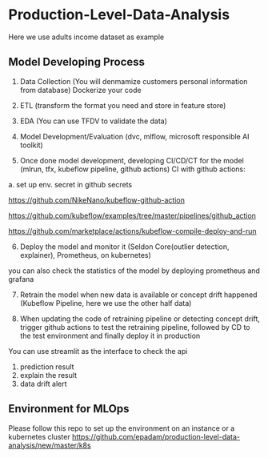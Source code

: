 # Production-Level-Data-Analysis

Here we use adults income dataset as example

## Model Developing Process

1. Data Collection (You will denmamize customers personal information from database) Dockerize your code

2. ETL (transform the format you need and store in feature store)

3. EDA (You can use TFDV to validate the data)

4. Model Development/Evaluation (dvc, mlflow, microsoft responsible AI toolkit)

5. Once done model development, developing CI/CD/CT for the model (mlrun, tfx, kubeflow pipeline, github actions)
CI with github actions:

a. set up env. secret in github secrets

https://github.com/NikeNano/kubeflow-github-action

https://github.com/kubeflow/examples/tree/master/pipelines/github_action

https://github.com/marketplace/actions/kubeflow-compile-deploy-and-run

6. Deploy the model and monitor it (Seldon Core(outlier detection, explainer), Prometheus, on kubernetes)

you can also check the statistics of the model by deploying prometheus and grafana

7. Retrain the model when new data is available or concept drift happened (Kubeflow Pipeline, here we use the other half data)

8. When updating the code of retraining pipeline or detecting concept drift, trigger github actions to test the retraining pipeline, followed by CD to the test environment and finally deploy it in production 

You can use streamlit as the interface to check the api

1. prediction result
2. explain the result
3. data drift alert


## Environment for MLOps

Please follow this repo to set up the environment on an instance or a kubernetes cluster
https://github.com/epadam/production-level-data-analysis/new/master/k8s









